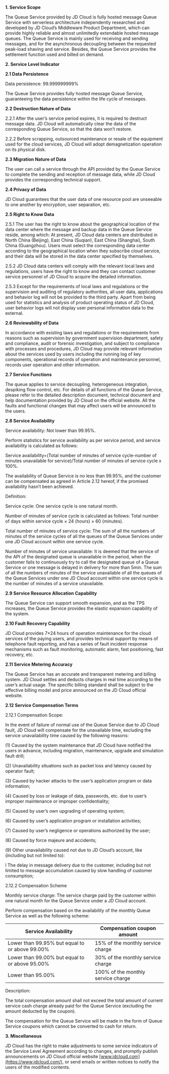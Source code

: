 **1. Service Scope**

The Queue Service provided by JD Cloud is fully hosted message Queue Service with serverless architecture independently researched and developed by JD Cloud’s Middleware Product Department, which can provide highly reliable and almost unlimitedly extendable hosted message queues. The Queue Service is mainly used for receiving and sending messages, and for the asynchronous decoupling between the requested peak-load shaving and service. Besides, the Queue Service provides the settlement function used and billed on demand.

**2. Service Level Indicator**

**2.1 Data Persistence**

Data persistence: 99.999999999%

The Queue Service provides fully hosted message Queue Service, guaranteeing the data persistence within the life cycle of messages.

**2.2 Destruction Nature of Data**

2.2.1 After the user’s service period expires, it is required to destruct message data. JD Cloud will automatically clear the data of the corresponding Queue Service, so that the data won’t restore.

2.2.2 Before scrapping, outsourced maintenance or resale of the equipment used for the cloud services, JD Cloud will adopt demagnetization operation on its physical disk.

**2.3 Migration Nature of Data**

The user can call a service through the API provided by the Queue Service to complete the sending and reception of message data, while JD Cloud provides the corresponding technical support.

**2.4 Privacy of Data**

JD Cloud guarantees that the user data of one resource pool are unseeable to one another by encryption, user separation, etc.

**2.5 Right to Know Data**

2.5.1 The user has the right to know about the geographical location of the data center where the message and backup data in the Queue Service reside, among which: At present, JD Cloud data centers are distributed in North China (Beijing), East China (Suqian), East China (Shanghai), South China (Guangzhou). Users must select the corresponding data center according to the geographical location when they subscribe cloud service, and their data will be stored in the data center specified by themselves.

2.5.2 JD Cloud data centers will comply with the relevant local laws and regulations, users have the right to know and they can contact customer service personnel of JD Cloud to acquire the detailed information.

2.5.3 Except for the requirements of local laws and regulations or the supervision and auditing of regulatory authorities, all user data, applications and behavior log will not be provided to the third party. Apart from being used for statistics and analysis of product operating status of JD Cloud, user behavior logs will not display user personal information data to the external.

**2.6 Reviewability of Data**

In accordance with existing laws and regulations or the requirements from reasons such as supervision by government supervision department, safety and compliance, audit or forensic investigation, and subject to compliance with processes and procedures, JD Cloud may provide relevant information about the services used by users including the running log of key components, operational records of operation and maintenance personnel, records user operation and other information.

**2.7 Service Functions**

The queue applies to service decoupling, heterogeneous integration, despiking flow control, etc. For details of all functions of the Queue Service, please refer to the detailed description document, technical document and help documentation provided by JD Cloud on the official website. All the faults and functional changes that may affect users will be announced to the users.

**2.8 Service Availability**

Service availability: Not lower than 99.95%.

Perform statistics for service availability as per service period, and service availability is calculated as follows:

Service availability=(Total number of minutes of service cycle-number of minutes unavailable for service)/Total number of minutes of service cycle x 100%.

The availability of Queue Service is no less than 99.95%, and the customer can be compensated as agreed in Article 2.12 hereof, if the promised availability hasn’t been achieved.

Definition:

Service cycle: One service cycle is one natural month.

Number of minutes of service cycle is calculated as follows: Total number of days within service cycle × 24 (hours) × 60 (minutes).

Total number of minutes of service cycle: The sum of all the numbers of minutes of the service cycles of all the queues of the Queue Services under one JD Cloud account within one service cycle.

Number of minutes of service unavailable: It is deemed that the service of the API of the designated queue is unavailable in the period, when the customer fails to continuously try to call the designated queue of a Queue Service or one message is delayed in delivery for more than 5min. The sum of all the numbers of minutes of the service unavailable of all the queues of the Queue Services under one JD Cloud account within one service cycle is the number of minutes of a service unavailable.

**2.9 Service Resource Allocation Capability**

The Queue Service can support smooth expansion, and as the TPS increases, the Queue Service provides the elastic expansion capability of the system. 

**2.10 Fault Recovery Capability**

JD Cloud provides 7×24 hours of operation maintenance for the cloud services of the paying users, and provides technical support by means of telephone fault reporting, and has a series of fault incident response mechanisms such as fault monitoring, automatic alarm, fast positioning, fast recovery, etc.

**2.11 Service Metering Accuracy**

The Queue Service has an accurate and transparent metering and billing system. JD Cloud settles and deducts charges in real time according to the user’s actual usage. The specific billing standard shall be subject to the effective billing model and price announced on the JD Cloud official website.

**2.12 Service Compensation Terms**

2.12.1 Compensation Scope:

In the event of failure of normal use of the Queue Service due to JD Cloud fault, JD Cloud will compensate for the unavailable time, excluding the service unavailability time caused by the following reasons:

(1) Caused by the system maintenance that JD Cloud have notified the users in advance, including migration, maintenance, upgrade and simulation fault drill;

(2) Unavailability situations such as packet loss and latency caused by operator fault;

(3) Caused by hacker attacks to the user’s application program or data information;

(4) Caused by loss or leakage of data, passwords, etc. due to user’s improper maintenance or improper confidentiality;

(5) Caused by user’s own upgrading of operating system;

(6) Caused by user’s application program or installation activities;

(7) Caused by user’s negligence or operations authorized by the user;

(8) Caused by force majeure and accidents;

(9) Other unavailability caused not due to JD Cloud’s account, like (including but not limited to):

l The delay in message delivery due to the customer, including but not limited to message accumulation caused by slow handling of customer consumption;

2.12.2 Compensation Scheme

Monthly service charge: The service charge paid by the customer within one natural month for the Queue Service under a JD Cloud account.

Perform compensation based on the availability of the monthly Queue Service as well as the following scheme:

| **Service Availability**                  | **Compensation coupon amount**  |
| ------------------------------- | ------------------- |
| Lower than 99.95% but equal to or above 99.00% | 15% of the monthly service charge  |
| Lower than 99.00% but equal to or above 95.00% | 30% of the monthly service charge  |
| Lower than  95.00%                     | 100% of the monthly service charge |

 

Description:

The total compensation amount shall not exceed the total amount of current service cash charge already paid for the Queue Service (excluding the amount deducted by the coupon).

The compensation for the Queue Service will be made in the form of Queue Service coupons which cannot be converted to cash for return.

**3. Miscellaneous**

JD Cloud has the right to make adjustments to some service indicators of the Service Level Agreement according to changes, and promptly publish announcements on JD Cloud official website [www.jdcloud.com](https://www.jdcloud.com/), or send emails or written notices to notify the users of the modified contents.